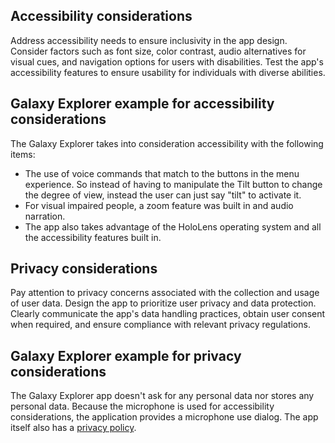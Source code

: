 ## Accessibility considerations

Address accessibility needs to ensure inclusivity in the app design. Consider factors such as font size, color contrast, audio alternatives for visual cues, and navigation options for users with disabilities. Test the app's accessibility features to ensure usability for individuals with diverse abilities.

## Galaxy Explorer example for accessibility considerations

The Galaxy Explorer takes into consideration accessibility with the following items:

- The use of voice commands that match to the buttons in the menu experience. So instead of having to manipulate the Tilt button to change the degree of view, instead the user can just say "tilt" to activate it.
- For visual impaired people, a zoom feature was built in and audio narration.
- The app also takes advantage of the HoloLens operating system and all the accessibility features built in.

## Privacy considerations

Pay attention to privacy concerns associated with the collection and usage of user data. Design the app to prioritize user privacy and data protection. Clearly communicate the app's data handling practices, obtain user consent when required, and ensure compliance with relevant privacy regulations.

## Galaxy Explorer example for privacy considerations

The Galaxy Explorer app doesn't ask for any personal data nor stores any personal data. Because the microphone is used for accessibility considerations, the application provides a microphone use dialog. The app itself also has a [privacy policy](https://www.microsoft.com/privacystatement).